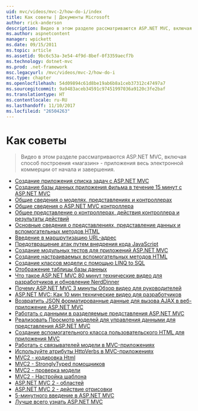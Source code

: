 ```yaml
---
uid: mvc/videos/mvc-2/how-do-i/index
title: Как советы | Документы Microsoft
author: rick-anderson
description: Видео в этом разделе рассматриваются ASP.NET MVC, включая способ построения «магазин» - приложения весь электронной коммерции от начала и завершения.
ms.author: aspnetcontent
manager: wpickett
ms.date: 09/15/2011
ms.topic: article
ms.assetid: 9bc6c53a-3e54-4f9d-8bef-0f3359aecf7b
ms.technology: dotnet-mvc
ms.prod: .net-framework
msc.legacyurl: /mvc/videos/mvc-2/how-do-i
msc.type: chapter
ms.openlocfilehash: 54d09894c61d8be19ab6b8a1ceb37312c47497a7
ms.sourcegitcommit: 9a9483aceb34591c97451997036a9120c3fe2baf
ms.translationtype: HT
ms.contentlocale: ru-RU
ms.lasthandoff: 11/10/2017
ms.locfileid: "26504263"
---
```

<a name="how-do-i"></a>Как советы
====================
> Видео в этом разделе рассматриваются ASP.NET MVC, включая способ построения «магазин» - приложения весь электронной коммерции от начала и завершения.


- [Создание приложения списка задач с ASP.NET MVC](creating-a-tasklist-application-with-aspnet-mvc.md)
- [Создание базы данных приложения фильма в течение 15 минут с ASP.NET MVC](creating-a-movie-database-application-in-15-minutes-with-aspnet-mvc.md)
- [Общие сведения о моделях, представлениях и контроллерах](understanding-models-views-and-controllers.md)
- [Общие сведения о ASP.NET MVC контроллера](aspnet-mvc-controller-overview.md)
- [Общее представление о контроллерах, действия контроллера и результаты действий](understanding-controllers-controller-actions-and-action-results.md)
- [Основные сведения о представлениях, представление данных и вспомогательных методов HTML](understanding-views-view-data-and-html-helpers.md)
- [Введение в маршрутизацию URL-адрес](an-introduction-to-url-routing.md)
- [Предотвращение атак путем внедрения кода JavaScript](preventing-javascript-injection-attacks.md)
- [Создание модульных тестов для приложений ASP.NET MVC](creating-unit-tests-for-aspnet-mvc-applications.md)
- [Создание настраиваемых вспомогательных методов HTML](creating-custom-html-helpers.md)
- [Создание классов модели с помощью LINQ to SQL](creating-model-classes-with-linq-to-sql.md)
- [Отображение таблицы базы данных](displaying-a-table-of-database-data.md)
- [Что такое ASP.NET MVC 80 минут технические видео для разработчиков и обновление NerdDinner](what-is-aspnet-mvc-80-minute-technical-video-for-developers-building-nerddinner.md)
- [Почему ASP.NET MVC 3 минуты Обзор видео для руководителей](why-aspnet-mvc-3-minute-overview-video-for-decision-makers.md)
- [ASP.NET MVC: Как 10 мин технические видео для разработчиков](aspnet-mvc-how-10-minute-technical-video-for-developers.md)
- [Возвратить JSON форматированные данные для вызова AJAX в веб-приложение ASP.NET MVC](how-do-i-return-json-formatted-data-for-an-ajax-call-in-an-aspnet-mvc-web-application.md)
- [Работать с данными в разделяемые представления ASP.NET MVC](how-do-i-work-with-data-in-aspnet-mvc-partial-views.md)
- [Реализовать Просмотр моделей для управления данными для представления ASP.NET MVC](how-do-i-implement-view-models-to-manage-data-for-aspnet-mvc-views.md)
- [Создание вспомогательного класса пользовательского HTML для приложения MVC](how-do-i-create-a-custom-html-helper-for-an-mvc-application.md)
- [Работать с связывателей модели в MVC-приложениях](how-do-i-work-with-model-binders-in-an-mvc-application.md)
- [Используйте атрибуты HttpVerbs в MVC-приложениях](how-do-i-use-httpverbs-attributes-in-an-mvc-application.md)
- [MVC2 - кодировка Html](mvc2-html-encoding.md)
- [MVC2 - StronglyTyped помощников](mvc2-stronglytyped-helpers.md)
- [MVC2 - проверка модели](mvc2-model-validation.md)
- [MVC2 - Настройка шаблона](mvc2-template-customization.md)
- [ASP.NET MVC 2 - областей](aspnet-mvc-2-areas.md)
- [ASP.NET MVC 2 - действие отрисовки](aspnet-mvc-2-render-action.md)
- [5-минутного введение в ASP.NET MVC](5-minute-introduction-to-aspnet-mvc.md)
- [Лучше всего узнать ASP.NET MVC](how-to-best-learn-asp-net-mvc.md)
